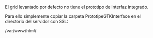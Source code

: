 El grid levantado por defecto no tiene el prototipo de interfaz integrado.

Para ello simplemente copiar la carpeta PrototipeGTKInterface en el directorio del servidor con SSL:

/var/www/html/


